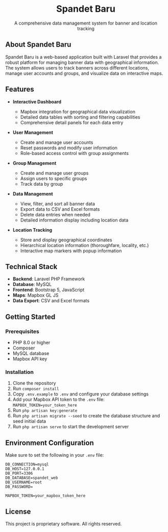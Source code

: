 <h1 align="center">Spandet Baru</h1>

<p align="center">A comprehensive data management system for banner and location tracking</p>

## About Spandet Baru

Spandet Baru is a web-based application built with Laravel that provides a robust platform for managing banner data with geographical information. The system allows users to track banners across different locations, manage user accounts and groups, and visualize data on interactive maps.

## Features

- **Interactive Dashboard**
  - Mapbox integration for geographical data visualization
  - Detailed data tables with sorting and filtering capabilities
  - Comprehensive detail panels for each data entry

- **User Management**
  - Create and manage user accounts
  - Reset passwords and modify user information
  - Role-based access control with group assignments

- **Group Management**
  - Create and manage user groups
  - Assign users to specific groups
  - Track data by group

- **Data Management**
  - View, filter, and sort all banner data
  - Export data to CSV and Excel formats
  - Delete data entries when needed
  - Detailed information display including location data

- **Location Tracking**
  - Store and display geographical coordinates
  - Hierarchical location information (thoroughfare, locality, etc.)
  - Interactive map markers with popup information

## Technical Stack

- **Backend**: Laravel PHP Framework
- **Database**: MySQL
- **Frontend**: Bootstrap 5, JavaScript
- **Maps**: Mapbox GL JS
- **Data Export**: CSV and Excel formats

## Getting Started

### Prerequisites

- PHP 8.0 or higher
- Composer
- MySQL database
- Mapbox API key

### Installation

1. Clone the repository
2. Run `composer install`
3. Copy `.env.example` to `.env` and configure your database settings
4. Add your Mapbox API token to the `.env` file: `MAPBOX_TOKEN=your_token_here`
5. Run `php artisan key:generate`
6. Run `php artisan migrate --seed` to create the database structure and seed initial data
7. Run `php artisan serve` to start the development server

## Environment Configuration

Make sure to set the following in your `.env` file:

```
DB_CONNECTION=mysql
DB_HOST=127.0.0.1
DB_PORT=3306
DB_DATABASE=spandet_web
DB_USERNAME=root
DB_PASSWORD=

MAPBOX_TOKEN=your_mapbox_token_here
```

## License

This project is proprietary software. All rights reserved.
